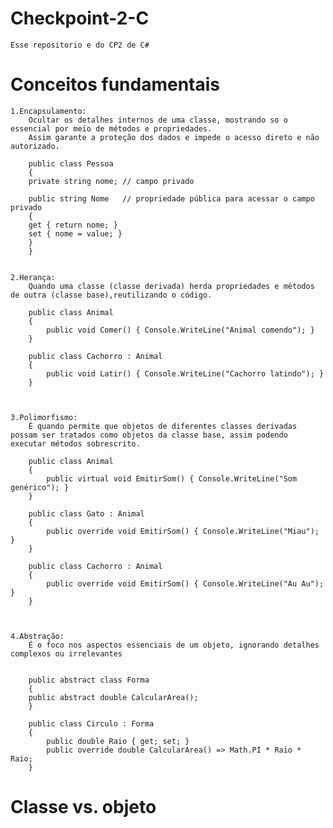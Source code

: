 # Checkpoint-2-C
	Esse repositorio e do CP2 de C#



# Conceitos fundamentais 
	1.Encapsulamento: 
		Ocultar os detalhes internos de uma classe, mostrando so o essencial por meio de métodos e propriedades. 
		Assim garante a proteção dos dados e impede o acesso direto e não autorizado.

		public class Pessoa
		{
    	private string nome; // campo privado

    	public string Nome   // propriedade pública para acessar o campo privado
    	{
        get { return nome; }
        set { nome = value; }
    	}
		}


	2.Herança:
		Quando uma classe (classe derivada) herda propriedades e métodos de outra (classe base),reutilizando o código.

		public class Animal
		{
		    public void Comer() { Console.WriteLine("Animal comendo"); }
		}
		
		public class Cachorro : Animal
		{
		    public void Latir() { Console.WriteLine("Cachorro latindo"); }
		}



	3.Polimorfismo:
		É quando permite que objetos de diferentes classes derivadas possam ser tratados como objetos da classe base, assim podendo executar métodos sobrescrito.	

		public class Animal
		{
		    public virtual void EmitirSom() { Console.WriteLine("Som genérico"); }
		}
		
		public class Gato : Animal
		{
		    public override void EmitirSom() { Console.WriteLine("Miau"); }
		}
		
		public class Cachorro : Animal
		{
		    public override void EmitirSom() { Console.WriteLine("Au Au"); }
		}



	4.Abstração:
		É o foco nos aspectos essenciais de um objeto, ignorando detalhes complexos ou irrelevantes


		public abstract class Forma
		{
		public abstract double CalcularArea();
		}
		
		public class Circulo : Forma
		{
		    public double Raio { get; set; }
		    public override double CalcularArea() => Math.PI * Raio * Raio;
		}



# Classe vs. objeto
